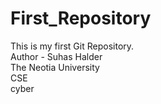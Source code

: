  # First_Repository
This is my first Git Repository.
<br>
Author - Suhas Halder 
<br>
The Neotia University
<br>
CSE
<br>
cyber
